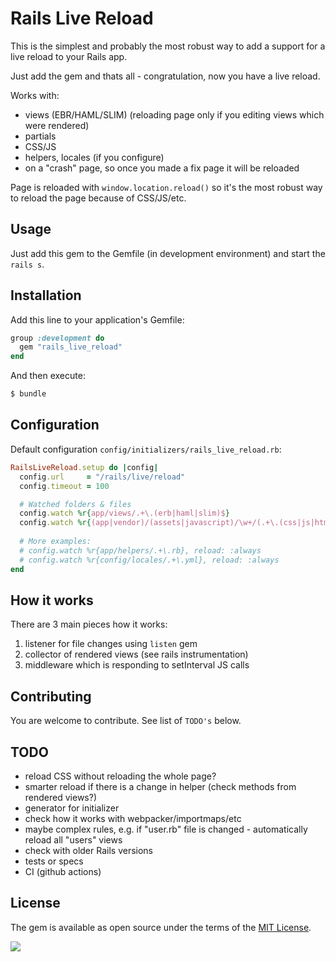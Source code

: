 # Rails Live Reload

This is the simplest and probably the most robust way to add a support for a live reload to your Rails app.

Just add the gem and thats all - congratulation, now you have a live reload.

Works with:

- views (EBR/HAML/SLIM) (reloading page only if you editing views which were rendered)
- partials
- CSS/JS
- helpers, locales (if you configure)
- on a "crash" page, so once you made a fix page it will be reloaded

Page is reloaded with `window.location.reload()` so it's the most robust way to reload the page because of CSS/JS/etc.

## Usage

Just add this gem to the Gemfile (in development environment) and start the `rails s`.

## Installation

Add this line to your application's Gemfile:

```ruby
group :development do
  gem "rails_live_reload"
end
```

And then execute:
```bash
$ bundle
```

## Configuration

Default configuration `config/initializers/rails_live_reload.rb`:


```ruby
RailsLiveReload.setup do |config|
  config.url     = "/rails/live/reload"
  config.timeout = 100

  # Watched folders & files
  config.watch %r{app/views/.+\.(erb|haml|slim)$}
  config.watch %r{(app|vendor)/(assets|javascript)/\w+/(.+\.(css|js|html|png|jpg|ts|jsx)).*}, reload: :always
  
  # More examples:
  # config.watch %r{app/helpers/.+\.rb}, reload: :always
  # config.watch %r{config/locales/.+\.yml}, reload: :always
end
```

## How it works

There are 3 main pieces how it works:

1) listener for file changes using `listen` gem
2) collector of rendered views (see rails instrumentation)
3) middleware which is responding to setInterval JS calls

## Contributing

You are welcome to contribute. See list of `TODO's` below.

## TODO

- reload CSS without reloading the whole page?
- smarter reload if there is a change in helper (check methods from rendered views?)
- generator for initializer
- check how it works with webpacker/importmaps/etc
- maybe complex rules, e.g. if "user.rb" file is changed - automatically reload all "users" views
- check with older Rails versions
- tests or specs
- CI (github actions)

## License

The gem is available as open source under the terms of the [MIT License](https://opensource.org/licenses/MIT).

[<img src="https://github.com/igorkasyanchuk/rails_time_travel/blob/main/docs/more_gems.png?raw=true"
/>](https://www.railsjazz.com/?utm_source=github&utm_medium=bottom&utm_campaign=rails_live_reload)